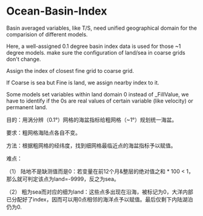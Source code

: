 # Ocean-Basin-Index

Basin averaged variables, like T/S, need unified geographical domain for the comparision of different models.

Here, a well-assigned 0.1 degree basin index data is used for those ~1 degree models. make sure the configuration of land/sea in coarse grids don't change.

Assign the index of closest fine grid to coarse grid.

If Coarse is sea but Fine is land, we assign nearby index to it.

Some models set variables within land domain 0 instead of _FillValue, we have to identify if the 0s are real values of certain variable (like velocity) or permanent land. 

目的：用涡分辨（0.1°）网格的海盆指标给粗网格（~1°）规划统一海盆。

要求：粗网格海陆点各自不变。

方法：根据粗网格的经纬度，找到细网格最临近点的海盆指标予以赋值。

难点：

（1）	陆地不是缺测值而是0：若变量在前12个月&整层的绝对值之和 * 100 < 1，那么就可判定该点为land=-9999，反之为sea。

（2）	粗为sea而对应的细为land：这些点多出现在沿海，被标记为0，大洋内部已分配好了index，因而可以用0点相邻的海洋点予以赋值。最后仅剩下内陆湖泊仍为0.
